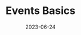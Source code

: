 ---
title: Events Basics
description: In this tutorial, you'll learn how to use event blocks to trigger sequences of code on the Micro:Bit
authors: Jon Stapleton
date: 2023-06-24
type: concept
blocks: on-button-press, forever, on-start
tags: lifecycle, input
video: event-basics
---